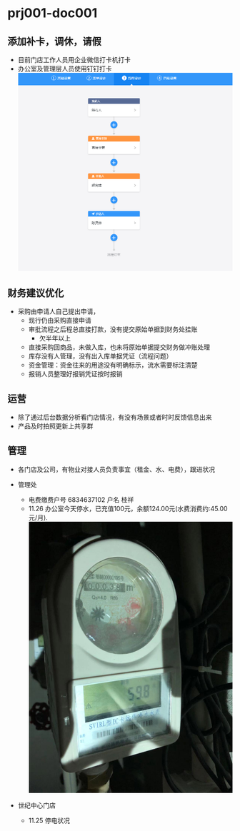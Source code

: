 # prj001-doc001
## 添加补卡，调休，请假
 - 目前门店工作人员用企业微信打卡机打卡
 - 办公室及管理层人员使用钉钉打卡
 ![img001](img/img001.png)
 
 ## 财务建议优化
 - 采购由申请人自己提出申请，
   - 现行仍由采购直接申请
   - 审批流程之后程总直接打款，没有提交原始单据到财务处挂账
     - 欠半年以上
   - 直接采购回商品，未做入库，也未将原始单据提交财务做冲账处理
   - 库存没有人管理，没有出入库单据凭证（流程问题）
   - 资金管理：资金往来的用途没有明确标示，流水需要标注清楚
   - 报销人员整理好报销凭证按时报销
   
 ## 运营
  - 除了通过后台数据分析看门店情况，有没有场景或者时时反馈信息出来
  - 产品及时拍照更新上共享群
   
  ## 管理
  - 各门店及公司，有物业对接人员负责事宜（租金、水、电费），跟进状况
  
   - 管理处
     - 电费缴费户号 6834637102 户名 桂祥
     - 11.26 办公室今天停水，已充值100元，余额124.00元(水费消费约:45.00元/月).
      ![IMG-1](img/IMG-1.jpg)
  - 世纪中心门店
     - 11.25  停电状况
    
     
  
    
